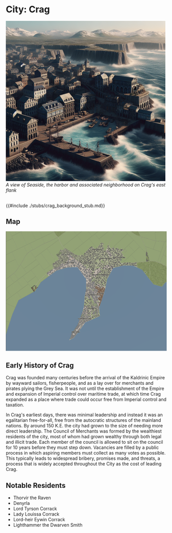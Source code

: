 # City: Crag

<!-- HTML goes here -->
<style>
  table {margin-left: 0 !important;}
</style>

<!-- end HTML -->

<img src="images/landscapes/crag_ai_art.png" alt="View of Crag in 442 K.E." width="500"/>

<br>
<i> A view of Seaside, the harbor and associated neighborhood on Crag's east flank </i>
<br>
<br>

{{#include ./stubs/crag_background_stub.md}}

## Map

<img src="./images/maps/crag_map.png" alt="Map of Crag in 442 K.E." width="900"/> 

## Early History of Crag  

Crag was founded many centuries before the arrival of the Kaldrinic Empire by wayward sailors, fisherpeople, and as a lay over for merchants and pirates plying the Grey Sea. It was not until the establishment of the Empire and expansion of Imperial control over maritime trade, at which time Crag expanded as a place where trade could occur free from Imperial control and taxation.

In Crag's earliest days, there was minimal leadership and instead it was an egalitarian free-for-all, free from the autocratic structures of the mainland nations. By around 150 K.E. the city had grown to the size of needing more direct leadership. The Council of Merchants was formed by the wealthiest residents of the city, most of whom had grown wealthy through both legal and illicit trade. Each member of the council is allowed to sit on the council for 10 years before they must step down. Vacancies are filled by a public process in which aspiring members must collect as many votes as possible. This typically leads to widespread bribery, promises made, and threats, a process that is widely accepted throughout the City as the cost of leading Crag.

## Notable Residents

- Thorvir the Raven
- Denyrla
- Lord Tyrson Corrack
- Lady Louissa Corrack
- Lord-heir Eywin Corrack
- Lighthammer the Dwarven Smith